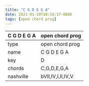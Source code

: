 ```yaml
---
title: "C G D E G A"
date: 2021-01-10T10:14:17-0800
tags: [open chord prog]
---
```


|C G D E G A|open chord prog|
|---|---|
|type|open chord prog|
|name|C G D E G A|
|key|D|
|chords|C,G,D,E,G,A|
|nashville|bVII,IV,I,II,IV,V|
